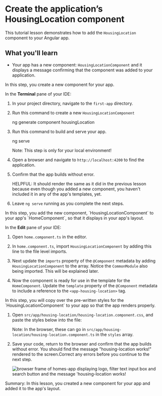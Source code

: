 # Create the application’s HousingLocation component

This tutorial lesson demonstrates how to add the `HousingLocation` component to your Angular app.

<docs-video src="https://www.youtube.com/embed/R0nRX8jD2D0?si=U4ONEbPvtptdUHTt&amp;start=440"/>

## What you'll learn

* Your app has a new component: `HousingLocationComponent` and it displays a message confirming that the component was added to your application.

<docs-workflow>

<docs-step title="Create the `HousingLocationComponent`">
In this step, you create a new component for your app.

In the **Terminal** pane of your IDE:

1. In your project directory, navigate to the `first-app` directory.

1. Run this command to create a new `HousingLocationComponent`

    <docs-code language="shell">
    ng generate component housingLocation
    </docs-code>

1. Run this command to build and serve your app.

    <docs-code language="shell">
    ng serve
    </docs-code>

    Note: This step is only for your local environment!

1. Open a browser and navigate to `http://localhost:4200` to find the application.
1. Confirm that the app builds without error.

    HELPFUL: It should render the same as it did in the previous lesson because even though you added a new component, you haven't included it in any of the app's templates, yet.

1. Leave `ng serve` running as you complete the next steps.
</docs-step>

<docs-step title="Add the new component to your app's layout">
In this step, you add the new component, `HousingLocationComponent` to your app's `HomeComponent`, so that it displays in your app's layout.

In the **Edit** pane of your IDE:

1. Open `home.component.ts` in the editor.
1. In `home.component.ts`, import `HousingLocationComponent` by adding this line to the file level imports.

    <docs-code header="Import HousingLocationComponent in src/app/home/home.component.ts" path="adev/src/content/tutorials/first-app/steps/04-interfaces/src/app/home/home.component.ts" visibleLines="[3]"/>

1. Next update the `imports` property of the `@Component` metadata by adding `HousingLocationComponent` to the array. Notice the `CommonModule` also being imported. This will be explained later.

    <docs-code header="Add HousingLocationComponent to imports array in src/app/home/home.component.ts" path="adev/src/content/tutorials/first-app/steps/04-interfaces/src/app/home/home.component.ts" visibleLines="[7,10]"/>

1. Now the component is ready for use in the template for the `HomeComponent`. Update the `template` property of the `@Component` metadata to include a reference to the `<app-housing-location>` tag.

    <docs-code header="Add housing location to the component template in src/app/home/home.component.ts" path="adev/src/content/tutorials/first-app/steps/04-interfaces/src/app/home/home.component.ts" visibleLines="[11,21]"/>

</docs-step>

<docs-step title="Add the styles for the component">
In this step, you will copy over the pre-written styles for the `HousingLocationComponent` to your app so that the app renders properly.

1. Open `src/app/housing-location/housing-location.component.css`, and paste the styles below into the file:

    Note: In the browser, these can go in `src/app/housing-location/housing-location.component.ts` in the `styles` array.

    <docs-code header="Add CSS styles to housing location to the component in src/app/housing-location/housing-location.component.css" path="adev/src/content/tutorials/first-app/steps/04-interfaces/src/app/housing-location/housing-location.component.css"/>

1. Save your code, return to the browser and confirm that the app builds without error. You should find the message "housing-location works!" rendered to the screen.Correct any errors before you continue to the next step.

    <img alt="browser frame of homes-app displaying logo, filter text input box and search button and the message 'housing-location works!" src="assets/content/images/tutorials/first-app/homes-app-lesson-03-step-2.png">

</docs-step>

</docs-workflow>

Summary: In this lesson, you created a new component for your app and added it to the app's layout.
